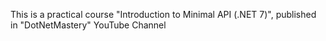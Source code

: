 This is a practical course "Introduction to Minimal API (.NET 7)", published in "DotNetMastery" YouTube Channel
